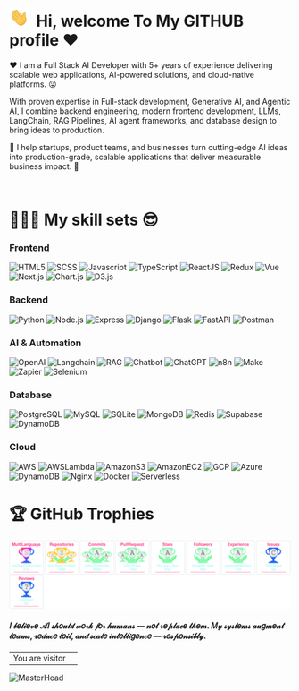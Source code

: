# <img src="./hi.gif" alt="hii" width="35" />&nbsp;<b> Hi, welcome To My GITHUB profile ♥ </b>

<!-- <img align="right" src="https://i.pinimg.com/originals/cd/d9/76/cdd97628928661edc4902fa9d97342c5.jpg" width="200"/> -->

<p aligh="left">
  <p>❤️&nbsp;I am a Full Stack AI Developer with 5+ years of experience delivering scalable web applications, AI-powered solutions, and cloud-native platforms. 😜

  With proven expertise in Full-stack development, Generative AI, and Agentic AI, I combine backend engineering, modern frontend development, LLMs, LangChain, RAG Pipelines, AI agent frameworks, and database design to bring ideas to production.

  🚀 I help startups, product teams, and businesses turn cutting-edge AI ideas into production-grade, scalable applications that deliver measurable business impact. 🌱
  </p>

</p>
<br>

<h1>👨🏻‍💻 My skill sets 😎</h1>

<p>
  <h3>
    Frontend
  </h3>
  <span>
    <img alt="HTML5" src="https://img.shields.io/badge/-HTML5-E34F26?style=flat-square&logo=html5&logoColor=white" />
    <img alt="SCSS" src="https://img.shields.io/badge/-TailWindCSS-fdf8fd?style=flat-square&logo=TailwindCSS&logoColor=db6bd1" />
    <img alt="Javascript" src="https://img.shields.io/badge/-JavaScript-F7DF1E?style=flat-square&logo=javascript&logoColor=black" />
    <img alt="TypeScript" src="https://img.shields.io/badge/-TypeScript-3178c6?style=flat-square&logo=typescript&logoColor=white">
    <img alt="ReactJS" src="https://img.shields.io/badge/-ReactJS-45b8d8?style=flat-square&logo=react&logoColor=white" />
    <img alt="Redux" src="https://img.shields.io/badge/-Redux-764ABC?style=flat-square&logo=redux&logoColor=white" />
    <img alt="Vue" src="https://img.shields.io/badge/-Vue-8DD6F9?style=flat-square&logo=Vue.js&logoColor=white" />
    <img alt="Next.js" src="https://img.shields.io/badge/NextJS-ED8B00?style?style=flat-square&logo=Next.js&logoColor=white" />
    <img alt="Chart.js" src="https://img.shields.io/badge/ChartJS-7dwe31?style?style=flat-square&logo=Chart.js&logoColor=white" />
    <img alt="D3.js" src="https://img.shields.io/badge/D3-170834?style?style=flat-square&logo=D3&logoColor=white" />
  </span>
  <h3>
    Backend
  </h3>
  <span>
    <img alt="Python" src="https://img.shields.io/badge/-Python-3f7637?style=flat-square&logo=Python&logoColor=white" />
    <img alt="Node.js" src="https://img.shields.io/badge/-Node.js-801f95?style=flat-square&logo=Node.js&logoColor=white">
    <img alt="Express" src="https://img.shields.io/badge/-Express-302922?style=flat-square&logo=Express&logoColor=white" />
    <img alt="Django" src="https://img.shields.io/badge/-Django-white?style=flat-square&logo=Django&logoColor=darkgreen" />
    <img alt="Flask" src="https://img.shields.io/badge/-Flask-ffca28?style=flat-square&logo=Flask&logoColor=gray" />
    <img alt="FastAPI" src="https://img.shields.io/badge/-FastAPI-F05032?style=flat-square&logo=FastAPI&logoColor=white" />
    <img alt="Postman" src="https://img.shields.io/badge/-Postman-FF6C37?style=flat-square&logo=postman&logoColor=white" />
  </span>
  <h3>
    AI & Automation
  </h3>
  <span>
    <img alt="OpenAI" src="https://img.shields.io/badge/-OpenAI-859743?style=flat-square&logo=OpenAI&logoColor=white" />
    <img alt="Langchain" src="https://img.shields.io/badge/-LangChain-693010?style=flat-square&logo=LangChain&logoColor=white">
    <img alt="RAG" src="https://img.shields.io/badge/-RAG-502972?style=flat-square&logo=RAG&logoColor=white" />
    <img alt="Chatbot" src="https://img.shields.io/badge/-Chatbot-white?style=flat-square&logo=Chatbot&logoColor=darkgreen" />
    <img alt="ChatGPT" src="https://img.shields.io/badge/-ChatGPT-002930?style=flat-square&logo=ChatGPT&logoColor=gray" />
    <img alt="n8n" src="https://img.shields.io/badge/-n8n-e03482?style=flat-square&logo=n8n&logoColor=white" />
    <img alt="Make" src="https://img.shields.io/badge/-Make-a83011?style=flat-square&logo=Make&logoColor=white" />
    <img alt="Zapier" src="https://img.shields.io/badge/-Zapier-0193d3?style=flat-square&logo=Zapier&logoColor=white" />
    <img alt="Selenium" src="https://img.shields.io/badge/-Selenium-2f76f4?style=flat-square&logo=Selenium&logoColor=white" />
  </span>
  <h3>
  Database
  </h3>
  <span>
    <img alt="PostgreSQL" src="https://img.shields.io/badge/-PostgreSQL-630100?style=flat-square&logo=PostgreSQL&logoColor=white" />
    <img alt="MySQL" src="https://img.shields.io/badge/-MySQL-309967?style=flat-square&logo=MySQL&logoColor=white">
    <img alt="SQLite" src="https://img.shields.io/badge/-SQLite-000089?style=flat-square&logo=SQLite&logoColor=white" />
    <img alt="MongoDB" src="https://img.shields.io/badge/-MongoDB-gold?style=flat-square&logo=MongoDB&logoColor=darkgreen" />
    <img alt="Redis" src="https://img.shields.io/badge/-Redis-468933?style=flat-square&logo=Redis&logoColor=gray" />
    <img alt="Supabase" src="https://img.shields.io/badge/-Supabase-804932?style=flat-square&logo=Supabase&logoColor=white" />
    <img alt="DynamoDB" src="https://img.shields.io/badge/-DynamoDB-FF6C37?style=flat-square&logo=DynamoDB&logoColor=white" />
  </span>
  <h3>
  Cloud
  </h3>
  <span>
    <img alt="AWS" src="https://img.shields.io/badge/-AWS-8DD6F9?style=flat-square&logo=AWS&logoColor=white" />
    <img alt="AWSLambda" src="https://img.shields.io/badge/-AWS Lambda-672777?style=flat-square&logo=AWSLambda&logoColor=white" />
    <img alt="AmazonS3" src="https://img.shields.io/badge/-Amazon S3-F05032?style=flat-square&logo=AmazonS3&logoColor=white" />
    <img alt="AmazonEC2" src="https://img.shields.io/badge/-Amazon EC2-white?style=flat-square&logo=AmazonEC2&logoColor=darkgreen" />
    <img alt="GCP" src="https://img.shields.io/badge/-GCP-ffca28?style=flat-square&logo=GCP&logoColor=gray" />
    <img alt="Azure" src="https://img.shields.io/badge/-Azure-302922?style=flat-square&logo=Azure&logoColor=white" />
    <img alt="DynamoDB" src="https://img.shields.io/badge/-DynamoDB-FF6C37?style=flat-square&logo=DynamoDB&logoColor=white" />
    <img alt="Nginx" src="https://img.shields.io/badge/-Nginx-801f95?style=flat-square&logo=Nginx&logoColor=white">
    <img alt="Docker" src="https://img.shields.io/badge/-Docker-302922?style=flat-square&logo=Docker&logoColor=white" />
    <img alt="Serverless" src="https://img.shields.io/badge/-Serverless-302922?style=flat-square&logo=Serverless&logoColor=white" />
  </span>
</p>

<h1>🏆 GitHub Trophies</h1>
  <img src = "./githubTrophies.svg" />
<p>
  
<h4>𝐼 𝒷𝑒𝓁𝒾𝑒𝓋𝑒 𝒜𝐼 𝓈𝒽𝑜𝓊𝓁𝒹 𝓌𝑜𝓇𝓀 𝒻𝑜𝓇 𝒽𝓊𝓂𝒶𝓃𝓈 — 𝓃𝑜𝓉 𝓇𝑒𝓅𝓁𝒶𝒸𝑒 𝓉𝒽𝑒𝓂. 𝑀𝓎 𝓈𝓎𝓈𝓉𝑒𝓂𝓈 𝒶𝓊𝑔𝓂𝑒𝓃𝓉 𝓉𝑒𝒶𝓂𝓈, 𝓇𝑒𝒹𝓊𝒸𝑒 𝓉𝑜𝒾𝓁, 𝒶𝓃𝒹 𝓈𝒸𝒶𝓁𝑒 𝒾𝓃𝓉𝑒𝓁𝓁𝒾𝑔𝑒𝓃𝒸𝑒 — 𝓇𝑒𝓈𝓅𝑜𝓃𝓈𝒾𝒷𝓁𝓎.</h4>

<table>
  <tr>
    <td>You are visitor</td>
    <td><img src="https://profile-counter.glitch.me/milan-960/count.svg" alt="" /></td>
  </tr>
</table>

![MasterHead](https://raw.githubusercontent.com/bornmay/bornmay/Update/svg/Bottom.svg)

</p>

